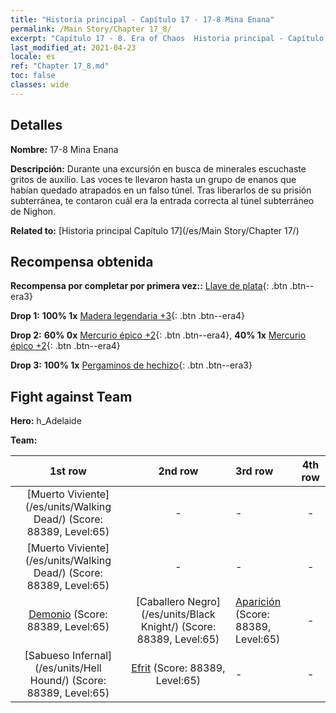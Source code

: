 ```yaml
---
title: "Historia principal - Capítulo 17 - 17-8 Mina Enana"
permalink: /Main Story/Chapter 17_8/
excerpt: "Capítulo 17 - 8. Era of Chaos  Historia principal - Capítulo 17_8. 17-8 Mina Enana"
last_modified_at: 2021-04-23
locale: es
ref: "Chapter 17_8.md"
toc: false
classes: wide
---
```


## Detalles

 **Nombre:** 17-8 Mina Enana

 **Descripción:** Durante una excursión en busca de minerales escuchaste gritos de auxilio. Las voces te llevaron hasta un grupo de enanos que habían quedado atrapados en un falso túnel. Tras liberarlos de su prisión subterránea, te contaron cuál era la entrada correcta al túnel subterráneo de Nighon.

 **Related to:** [Historia principal Capítulo 17](/es/Main Story/Chapter 17/)

## Recompensa obtenida

 **Recompensa por completar por primera vez::** [Llave de plata](/ItemsES/con_693/){: .btn .btn--era3}

 **Drop 1:** **100% 1x** [Madera legendaria +3](/ItemsES/mat_55/){: .btn .btn--era4}

 **Drop 2:** **60% 0x** [Mercurio épico +2](/ItemsES/mat_49/){: .btn .btn--era4}, **40% 1x** [Mercurio épico +2](/ItemsES/mat_49/){: .btn .btn--era4}

 **Drop 3:** **100% 1x** [Pergaminos de hechizo](/ItemsES/con_694/){: .btn .btn--era3}


## Fight against Team
 **Hero:** h_Adelaide

 **Team:**


  | 1st row | 2nd row | 3rd row | 4th row |
  |:----:|:----:|:----|:----:|
  | [Muerto Viviente](/es/units/Walking Dead/) (Score: 88389, Level:65)  | - | - | - |
  | [Muerto Viviente](/es/units/Walking Dead/) (Score: 88389, Level:65)  | - | - | - |
  | [Demonio](/es/units/Demon/) (Score: 88389, Level:65)  | [Caballero Negro](/es/units/Black Knight/) (Score: 88389, Level:65)  | [Aparición](/es/units/Wight/) (Score: 88389, Level:65)  | - |
  | [Sabueso Infernal](/es/units/Hell Hound/) (Score: 88389, Level:65)  | [Efrit](/es/units/Efreeti/) (Score: 88389, Level:65)  | - | - |


